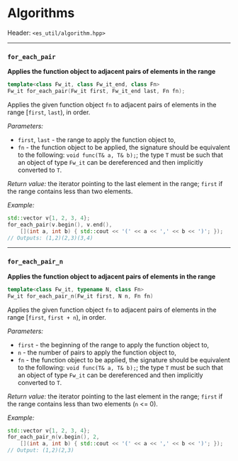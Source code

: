 # Algorithms

Header: `<es_util/algorithm.hpp>`

---

### `for_each_pair`
**Applies the function object to adjacent pairs of elements in the range**

```cpp
template<class Fw_it, class Fw_it_end, class Fn>
Fw_it for_each_pair(Fw_it first, Fw_it_end last, Fn fn);
```

Applies the given function object `fn` to adjacent pairs of elements in the range [`first`, `last`), in order.

*Parameters:*
* `first`, `last` - the range to apply the function object to,
* `fn` - the function object to be applied, the signature should be equivalent to the following: `void func(T& a, T& b);`; the type `T` must be such that an object of type `Fw_it` can be dereferenced and then implicitly converted to `T`.

*Return value:*
the iterator pointing to the last element in the range; `first` if the range contains less than two elements.

*Example:*
```cpp
std::vector v{1, 2, 3, 4};
for_each_pair(v.begin(), v.end(),
    [](int a, int b) { std::cout << '(' << a << ',' << b << ')'; });
// Outputs: (1,2)(2,3)(3,4)
```

---

### `for_each_pair_n`
**Applies the function object to adjacent pairs of elements in the range**

```cpp
template<class Fw_it, typename N, class Fn>
Fw_it for_each_pair_n(Fw_it first, N n, Fn fn)
```

Applies the given function object `fn` to adjacent pairs of elements in the range [`first`, `first + n`), in order.

*Parameters:*
* `first` - the beginning of the range to apply the function object to,
* `n` - the number of pairs to apply the function object to,
* `fn` - the function object to be applied, the signature should be equivalent to the following: `void func(T& a, T& b);`; the type `T` must be such that an object of type `Fw_it` can be dereferenced and then implicitly converted to `T`.

*Return value:*
the iterator pointing to the last element in the range; `first` if the range contains less than two elements (`n` <= 0).

*Example:*
```cpp
std::vector v{1, 2, 3, 4};
for_each_pair_n(v.begin(), 2,
    [](int a, int b) { std::cout << '(' << a << ',' << b << ')'; });
// Output: (1,2)(2,3)
```
